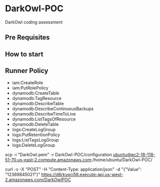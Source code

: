 # DarkOwl-POC
DarkOwl coding assessment

## Pre Requisites

## How to start

## Runner Policy
* iam:CreateRole
* iam:PutRolePolicy
* dynamodb:CreateTable
* dynamodb:TagResource
* dynamodb:DescribeTable
* dynamodb:DescribeContinuousBackups
* dynamodb:DescribeTimeToLive
* dynamodb:ListTagsOfResource
* dynamodb:DeleteTable
* logs:CreateLogGroup
* logs:PutRetentionPolicy
* logs:ListTagsLogGroup
* logs:DeleteLogGroup

scp -i "DarkOwl.pem" -r DarkOwl-POC/configuration ubuntu@ec2-18-118-51-70.us-east-2.compute.amazonaws.com:/home/ubuntu/DarkOwl-POC/

curl -v -X "POST" -H "Content-Type: application/json" -d "{\"Value\": \"12369845021\"}" https://d6rkyqcj56.execute-api.us-west-2.amazonaws.com/DarkOwlPOC